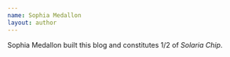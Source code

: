 ```yaml
---
name: Sophia Medallon
layout: author
---
```


Sophia Medallon built this blog and constitutes 1/2 of *Solaria Chip*.
